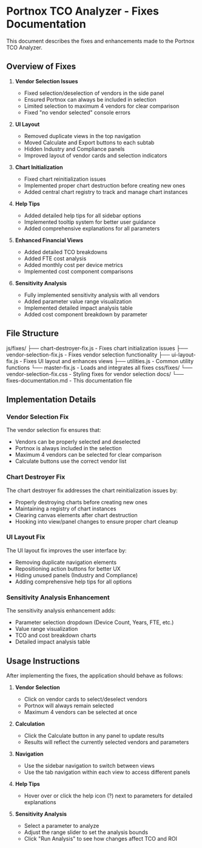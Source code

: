 # Portnox TCO Analyzer - Fixes Documentation

This document describes the fixes and enhancements made to the Portnox TCO Analyzer.

## Overview of Fixes

1. **Vendor Selection Issues**
   - Fixed selection/deselection of vendors in the side panel
   - Ensured Portnox can always be included in selection
   - Limited selection to maximum 4 vendors for clear comparison
   - Fixed "no vendor selected" console errors

2. **UI Layout**
   - Removed duplicate views in the top navigation
   - Moved Calculate and Export buttons to each subtab
   - Hidden Industry and Compliance panels
   - Improved layout of vendor cards and selection indicators

3. **Chart Initialization**
   - Fixed chart reinitialization issues
   - Implemented proper chart destruction before creating new ones
   - Added central chart registry to track and manage chart instances

4. **Help Tips**
   - Added detailed help tips for all sidebar options
   - Implemented tooltip system for better user guidance
   - Added comprehensive explanations for all parameters

5. **Enhanced Financial Views**
   - Added detailed TCO breakdowns
   - Added FTE cost analysis
   - Added monthly cost per device metrics
   - Implemented cost component comparisons

6. **Sensitivity Analysis**
   - Fully implemented sensitivity analysis with all vendors
   - Added parameter value range visualization
   - Implemented detailed impact analysis table
   - Added cost component breakdown by parameter

## File Structure
js/fixes/
├── chart-destroyer-fix.js - Fixes chart initialization issues
├── vendor-selection-fix.js - Fixes vendor selection functionality
├── ui-layout-fix.js - Fixes UI layout and enhances views
├── utilities.js - Common utility functions
└── master-fix.js - Loads and integrates all fixes
css/fixes/
└── vendor-selection-fix.css - Styling fixes for vendor selection
docs/
└── fixes-documentation.md - This documentation file

## Implementation Details

### Vendor Selection Fix

The vendor selection fix ensures that:
- Vendors can be properly selected and deselected
- Portnox is always included in the selection
- Maximum 4 vendors can be selected for clear comparison
- Calculate buttons use the correct vendor list

### Chart Destroyer Fix

The chart destroyer fix addresses the chart reinitialization issues by:
- Properly destroying charts before creating new ones
- Maintaining a registry of chart instances
- Clearing canvas elements after chart destruction
- Hooking into view/panel changes to ensure proper chart cleanup

### UI Layout Fix

The UI layout fix improves the user interface by:
- Removing duplicate navigation elements
- Repositioning action buttons for better UX
- Hiding unused panels (Industry and Compliance)
- Adding comprehensive help tips for all options

### Sensitivity Analysis Enhancement

The sensitivity analysis enhancement adds:
- Parameter selection dropdown (Device Count, Years, FTE, etc.)
- Value range visualization
- TCO and cost breakdown charts
- Detailed impact analysis table

## Usage Instructions

After implementing the fixes, the application should behave as follows:

1. **Vendor Selection**
   - Click on vendor cards to select/deselect vendors
   - Portnox will always remain selected
   - Maximum 4 vendors can be selected at once

2. **Calculation**
   - Click the Calculate button in any panel to update results
   - Results will reflect the currently selected vendors and parameters

3. **Navigation**
   - Use the sidebar navigation to switch between views
   - Use the tab navigation within each view to access different panels

4. **Help Tips**
   - Hover over or click the help icon (?) next to parameters for detailed explanations

5. **Sensitivity Analysis**
   - Select a parameter to analyze
   - Adjust the range slider to set the analysis bounds
   - Click "Run Analysis" to see how changes affect TCO and ROI
